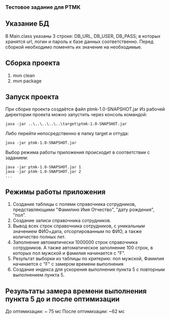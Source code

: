 ### Тестовое задание для PTMK
## Указание БД
В Main.class указаны 3 строке:  DB_URL, DB_USER, DB_PASS; в которых хранятся url, логин и пароль к базе данных соответственно. 
Перед сборкой необходимо поменять их значение на необходимые.
## Сборка проекта
1. mvn clean
2. mvn package
## Запуск проекта
При сборке проекта создаётся файл ptmk-1.0-SNAPSHOT.jar
Из рабочей директории проекта можно запустить через консоль командой:
```
java -jar ..\..\..\..\..\target\ptmk-1.0-SNAPSHOT.jar
```
Либо перейти непосредственно в папку target и оттуда:
```
java -jar ptmk-1.0-SNAPSHOT.jar
```
Выбор режима работы приложения происходит в соответствии с заданием:
```
java -jar ptmk-1.0-SNAPSHOT.jar 1
java -jar ptmk-1.0-SNAPSHOT.jar 2
...
```
## Режимы работы приложения
1. Создание таблицы с полями справочника сотрудников, представляющими "Фамилию Имя Отчество", "дату рождения", "пол".
2. Создание записи справочника сотрудников.
3. Вывод всех строк справочника сотрудников, с уникальным значением ФИО+дата, отсортированным по ФИО, а также количество полных лет.
4. Заполнение автоматически 1000000 строк справочника сотрудников. А также автоматическое заполнение 100 строк, в которых пол мужской и фамилия начинается с "F".
5. Результат выборки из таблицы по критерию: пол мужской, Фамилия начинается с "F" с замером времени выполнения
6. Создание индекса для ускорения выполнения пункта 5 с повторным выполнением пункта 5.
 
## Результаты замера времени выполнения пункта 5 до и после оптимизации
До оптимизации: ~ 75 мс
После оптимизации: ~62 мс
